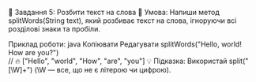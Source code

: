 🔹 Завдання 5: Розбити текст на слова
📌 Умова: Напиши метод splitWords(String text), який розбиває текст на слова, ігноруючи всі розділові знаки та пробіли.

Приклад роботи:
java
Копіювати
Редагувати
splitWords("Hello, world! How are you?")  
// 🔥 ["Hello", "world", "How", "are", "you"]
💡 Підказка:
Використай split("[\\W]+") (\\W — все, що не є літерою чи цифрою).
